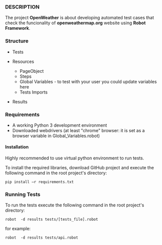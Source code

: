 ### DESCRIPTION

The project **OpenWeather** is about developing automated test cases 
that check the funcionality of **openweathermap.org** website
using **Robot Framework**.

### Structure
- Tests
- Resources
    - PageObject
    - Steps
    - Global Variables - to test with your user you could update variables here
    - Tests Imports
    
- Results
    

### Requirements

- A working Python 3 development environment
- Downloaded webdrivers (at least "chrome" browser: it is set as a browser variable in Global_Variables.robot)

#### Installation
Highly recommended to use virtual python environment to run tests.

To install the required libraries, download GitHub project and execute the following command in the root project's directory:

`pip install –r requirements.txt`

### Running Tests
To run the tests execute the following command in the root project's directory:

`robot  -d results tests/[tests_file].robot`


for example:

`robot  -d results tests/api.robot`
